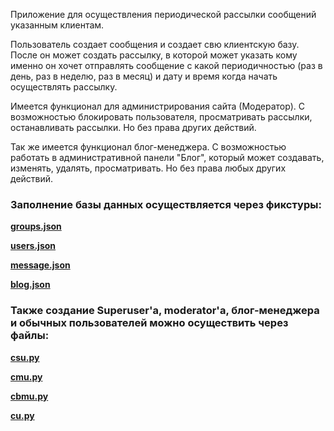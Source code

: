 Приложение для осуществления периодической рассылки сообщений указанным клиентам.

Пользователь создает сообщения и создает свю клиентскую базу.
После он может создать рассылку, в которой может указать кому именно он хочет отправлять сообщение с какой периодичностью (раз в день, раз в неделю, раз в месяц) и дату и время когда начать осуществлять рассылку.

Имеется функционал для администрирования сайта (Модератор). С возможностью блокировать пользователя, просматривать рассылки, останавливать рассылки. Но без права других действий.

Так же имеется функционал блог-менеджера. С возможностью работать в административной панели "Блог", который может создавать, изменять, удалять, просматривать. Но без права любых других действий.

### Заполнение базы данных осуществляется через фикстуры:

**[groups.json](fixture%2Fgroups.json)**

**[users.json](fixture%2Fusers.json)**

**[message.json](fixture%2Fmessage.json)**

**[blog.json](fixture%2Fblog.json)**

### Также создание Superuser'a, moderator'a, блог-менеджера и обычных пользователей можно осуществить через файлы:

**[csu.py](users%2Fmanagement%2Fcommands%2Fcsu.py)**

**[cmu.py](users%2Fmanagement%2Fcommands%2Fcmu.py)**

**[cbmu.py](users%2Fmanagement%2Fcommands%2Fcbmu.py)**

**[cu.py](users%2Fmanagement%2Fcommands%2Fcu.py)**